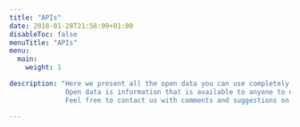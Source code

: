 ```yaml
---
title: "APIs"
date: 2018-01-28T21:58:09+01:00
disableToc: false
menuTitle: "APIs"
menu:
  main:
    weight: 1

description: "Here we present all the open data you can use completely freely. 
              Open data is information that is available to anyone to use, reuse and share, so that others can develop it and create benefits for more.              
              Feel free to contact us with comments and suggestions on information that you want Arbetsförmedlingen to publish as open data at [Jobtechdev](mailto:jobtechdev@arbetsformedlingen.se) "

---             
```







